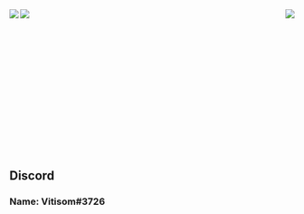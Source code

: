 <a href="#">
  <img align="right" src="https://github.com/Vitisom/Vitisom/blob/main/flork%20the%20sock/bored.jpg?raw=true" />
</a>

<a href="#">
  <img align="left" src="https://github-readme-stats.vercel.app/api?username=vitisom&count_private=true&show_icons=true&theme=chartreuse-dark" />
</a>
<a href="#">
  <img align="left" src="https://github-readme-stats.vercel.app/api/top-langs/?username=vitisom&theme=chartreuse-dark&layout=compact" />
</a>

<br><br><br><br><br><br><br><br><br><br><br><br><br><br>
## Discord
### Name: Vitisom#3726
